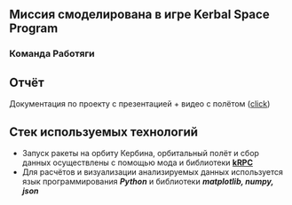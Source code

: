 ## Миссия смоделирована в игре Kerbal Space Program

### __Команда Работяги__

## Отчёт
Документация по проекту c презентацией + видео с полётом ([click](https://drive.google.com/drive/folders/1m7YfCk10n7CWOl0NTi-jgTOnSzkREYj3?usp=drive_link))

## Стек используемых технологий
* Запуск ракеты на орбиту Кербина, орбитальный полёт и сбор данных осуществлены с помощью мода и библиотеки [__kRPC__](https://krpc.github.io/krpc/index.html#)
* Для расчётов и визуализации анализируемых данных используется язык программирования ___Python___ и библиотеки ___matplotlib, numpy, json___


